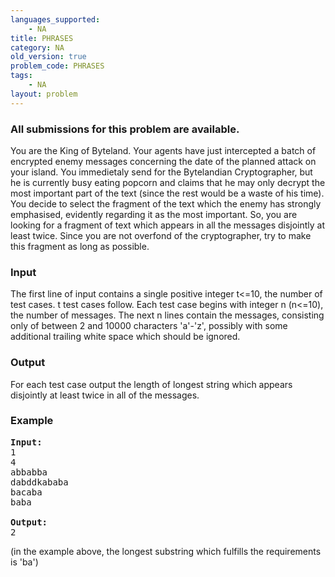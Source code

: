 ```yaml
---
languages_supported:
    - NA
title: PHRASES
category: NA
old_version: true
problem_code: PHRASES
tags:
    - NA
layout: problem
---
```

###  All submissions for this problem are available. 

You are the King of Byteland. Your agents have just intercepted a batch of encrypted enemy messages concerning the date of the planned attack on your island. You immedietaly send for the Bytelandian Cryptographer, but he is currently busy eating popcorn and claims that he may only decrypt the most important part of the text (since the rest would be a waste of his time). You decide to select the fragment of the text which the enemy has strongly emphasised, evidently regarding it as the most important. So, you are looking for a fragment of text which appears in all the messages disjointly at least twice. Since you are not overfond of the cryptographer, try to make this fragment as long as possible.

### Input

The first line of input contains a single positive integer t<=10, the number of test cases. t test cases follow. Each test case begins with integer n (n<=10), the number of messages. The next n lines contain the messages, consisting only of between 2 and 10000 characters 'a'-'z', possibly with some additional trailing white space which should be ignored.

### Output

For each test case output the length of longest string which appears disjointly at least twice in all of the messages.

### Example

<pre>
<b>Input:</b>
1
4
abbabba
dabddkababa
bacaba
baba

<b>Output:</b>
2
</pre>
(in the example above, the longest substring which fulfills the requirements is 'ba')
